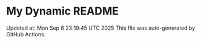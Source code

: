 # My Dynamic README
Updated at: Mon Sep  8 23:19:45 UTC 2025
This file was auto-generated by GitHub Actions.
